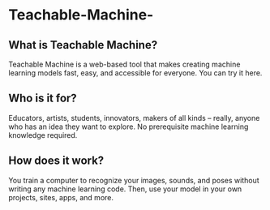 # Teachable-Machine-
## What is Teachable Machine?
Teachable Machine is a web-based tool that makes creating machine learning models fast, easy, and accessible for everyone. You can try it here.

## Who is it for?
Educators, artists, students, innovators, makers of all kinds – really, anyone who has an idea they want to explore. No prerequisite machine learning knowledge required.

## How does it work?
You train a computer to recognize your images, sounds, and poses without writing any machine learning code. Then, use your model in your own projects, sites, apps, and more.

